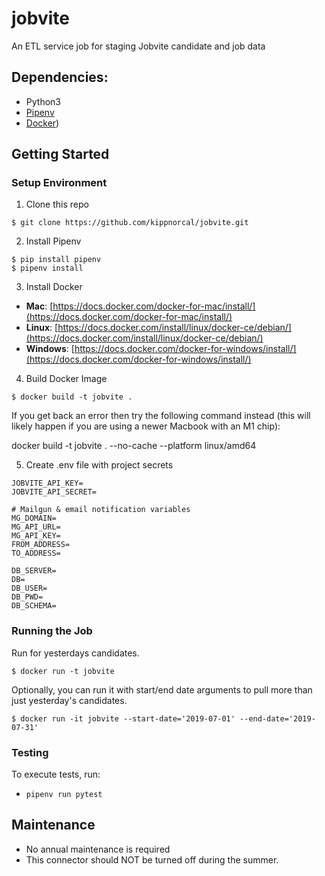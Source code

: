 # jobvite
An ETL service job for staging Jobvite candidate and job data

## Dependencies:

* Python3
* [Pipenv](https://pipenv.readthedocs.io/en/latest/)
* [Docker](https://www.docker.com/))

## Getting Started

### Setup Environment

1. Clone this repo

```
$ git clone https://github.com/kippnorcal/jobvite.git
```

2. Install Pipenv

```
$ pip install pipenv
$ pipenv install
```

3. Install Docker

* **Mac**: [https://docs.docker.com/docker-for-mac/install/](https://docs.docker.com/docker-for-mac/install/)
* **Linux**: [https://docs.docker.com/install/linux/docker-ce/debian/](https://docs.docker.com/install/linux/docker-ce/debian/)
* **Windows**: [https://docs.docker.com/docker-for-windows/install/](https://docs.docker.com/docker-for-windows/install/)

4. Build Docker Image

```
$ docker build -t jobvite .
```
If you get back an error then try the following command instead (this will likely happen if you are using a newer Macbook with an M1 chip):

docker build -t jobvite . --no-cache --platform linux/amd64

5. Create .env file with project secrets

```
JOBVITE_API_KEY=
JOBVITE_API_SECRET=

# Mailgun & email notification variables
MG_DOMAIN=
MG_API_URL=
MG_API_KEY=
FROM_ADDRESS=
TO_ADDRESS=

DB_SERVER=
DB=
DB_USER=
DB_PWD=
DB_SCHEMA=
```

### Running the Job

Run for yesterdays candidates.

```
$ docker run -t jobvite 
```

Optionally, you can run it with start/end date arguments to pull more than just yesterday's candidates.
```
$ docker run -it jobvite --start-date='2019-07-01' --end-date='2019-07-31'
```


### Testing

To execute tests, run:
* `pipenv run pytest`

## Maintenance

* No annual maintenance is required
* This connector should NOT be turned off during the summer.
